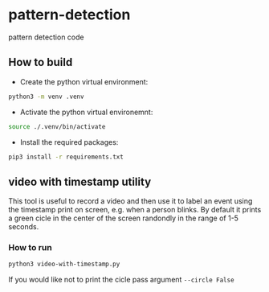# pattern-detection
pattern detection code

## How to build

- Create the python virtual environment:
```bash
python3 -m venv .venv
```
- Activate the python virtual environemnt:
```bash
source ./.venv/bin/activate
```
- Install the required packages:
```bash
pip3 install -r requirements.txt
```

## video with timestamp utility
This tool is useful to record a video and then use it to label an event using the timestamp print on screen, e.g. when a person blinks. By default it prints a green cicle in the center of the screen randondly
in the range of 1-5 seconds.

### How to run
```bash
python3 video-with-timestamp.py
```
If you would like not to print the cicle pass argument `--circle False`